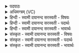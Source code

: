<details><summary>पदपाठः</summary>

प्रा॒णाय॑। मे॒। व॒र्चो॒दा इति॑ वर्चः॒ऽदाः। वर्च॑से। प॒व॒स्व॒। व्या॒नायेति॑ विऽआ॒नाय॑। मे॒। व॒र्चो॒दा इति॑ वर्चः॒ऽदाः। वर्च॑से। प॒व॒स्व॒। उ॒दा॒नायेत्यु॑त्ऽआ॒नाय॑। मे॒। व॒र्चो॒दा इति॑ वर्च॒ऽदाः। वर्च॑से। प॒व॒स्व॒। वा॒चे। मे॒। व॒र्चो॒दा इति वर्चः॒ऽदाः। वर्च॑से। प॒व॒स्व॒। क्रतू॒दक्षा॑भ्याम्। मे॒। व॒र्चो॒दा इति॑ वर्चः॒ऽदाः। वर्च॑से। प॒व॒स्व॒। श्रोत्रा॑य। मे॒। व॒र्चो॒दा इति॑ वर्चः॒ऽदाः। वर्च॑से। प॒व॒स्व॒। चक्षु॑र्भ्या॒मिति॒ चक्षुः॑ऽभ्याम्। मे॒। व॒र्चो॒दसा॒विति॑ वर्चः॒ऽदसौ॑। वर्च॑से। प॒वे॒था॒म्। २७।
</details>

<details><summary>अधिमन्त्रम् (VC)</summary>

- यज्ञपतिर्देवता देवता
- देवश्रवा ऋषिः
- आसुरी अनुष्टुप्, आसुरी उष्णिक्, साम्नी गायत्री, आसुरी गायत्री
- ऋषभः, षड्जः
</details>

<details><summary>हिन्दी - स्वामी दयानन्द सरस्वती  - विषयः</summary>

फिर पठन-पाठन यज्ञ के करनेवाले का विषय अगले मन्त्र में कहा है ॥
</details>

<details><summary>हिन्दी - स्वामी दयानन्द सरस्वती  - पदार्थः</summary>

पदार्थान्वयभाषाः -  हे (वर्चोदाः) यथायोग्य विद्या पढ़ने-पढ़ाने रूप यज्ञकर्म करनेवाले ! आप (मे) मेरे (प्राणाय) हृदयस्थ जीवन के हेतु प्राणवायु और (वर्चसे) वेदविद्या के प्रकाश के लिये (पवस्व) पवित्रता से वर्तें। हे (वर्चोदाः) ज्ञानदीप्ति के देनेवाले जाठराग्नि के समान आप (मे) मेरे (व्यानाय) सब शरीर में रहनेवाले पवन और (वर्चसे) अन्न आदि पदार्थों के लिये (पवस्व) पवित्रता से प्राप्त होवें। हे (वर्चोदाः) विद्याबल देनेवाले ! आप (मे) (उदानाय) श्वास से ऊपर को आनेवाले उदान-संज्ञक पवन और (वर्चसे) पराक्रम के लिये (पवस्व) ज्ञान दीजिये। हे (वर्चोदाः) सत्य बोलने का उपदेश करनेवाले आप (मे) मेरी (वाचे) वाणी और (वर्चसे) प्रगल्भता के लिये (पवस्व) प्रवृत्त हूजिये। (वर्चोदाः) विज्ञान देनेवाले आप (मे) मेरे (क्रतूदक्षाभ्याम्) बुद्धि और आत्मबल की उन्नति और (वर्चसे) अच्छे बोध के लिये (पवस्व) शिक्षा कीजिये। हे (वर्चोदाः) शब्दज्ञान के देनेवाले यज्ञपति ! आप (मे) मेरे (श्रोत्राय) शब्द ग्रहण करनेवाले कर्णेन्द्रिय के लिये (वर्चसे) शब्दों के अर्थ और सम्बन्ध का (पवस्व) उपदेश करें। हे (वर्चोदसौ) सूर्य्य और चन्द्रमा के समान अतिथि और पढ़ानेवाले आप दोनों (मे) मेरे (चक्षुर्भ्याम्) नेत्रों के लिये (वर्चसे) शुद्ध सिद्वान्त के प्रकाश को (पवेथाम्) प्राप्त हूजिये ॥२७॥
</details>

<details><summary>हिन्दी - स्वामी दयानन्द सरस्वती  - भावार्थः</summary>

भावार्थभाषाः -  जो विद्या की वृद्धि के लिये पठन-पाठन रूप यज्ञकर्म्म करनेवाला मनुष्य है, वह अपने यज्ञ के अनुष्ठान से सब की पुष्टि तथा सन्तोष करनेवाला होता है, इससे ऐसा प्रयत्न सब मनुष्यों को करना उचित है ॥२७॥
</details>

<details><summary>संस्कृत - स्वामी दयानन्द सरस्वती  - विषयः</summary>

पुनरध्ययनाध्यापनाख्ययज्ञकर्त्तुर्विषयान्तरमाह ॥
</details>

<details><summary>संस्कृत - स्वामी दयानन्द सरस्वती  - पदार्थः</summary>

पदार्थान्वयभाषाः -  हे वर्चोदा अध्येतरध्यापक ! त्वं मम प्राणाय वर्चसे पवस्व, हे वर्चोदा ! मम व्यानाय वर्चसे पवस्व, हे वर्चोदा ! मे ममोदनाय वर्चसे पवस्व, हे वर्चोदा मे मम वाचे वर्चसे पवस्व, हे वर्चोदसौ युवां मे मम चक्षुर्भ्यां वर्चसे पवेथाम् ॥२७॥
</details>

<details><summary>संस्कृत - स्वामी दयानन्द सरस्वती  - भावार्थः</summary>

भावार्थभाषाः -  यो मनुष्यो विद्यावृद्धये पठनपाठनरूपं यज्ञं कर्म करोति, स सर्वपुष्टिसन्तुष्टिकरो भवत्यत एवं सर्वैरनुष्ठातव्यम् ॥२७॥
</details>